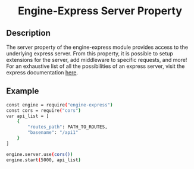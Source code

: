 <h1 align="center">Engine-Express Server Property</h1>

## Description
The server property of the engine-express module provides access to the underlying express server. From this property, it is possible to setup extensions for the server, add middleware to specific requests, and more! For an exhaustive list of all the possibilities of an express server, visit the express documentation [here](https://expressjs.com/en/api.html#app.properties).

## Example
```sh
const engine = require("engine-express")
const cors = require("cors")
var api_list = [
	{
		"routes_path": PATH_TO_ROUTES,
		"basename": "/api1"
	}
]

engine.server.use(cors())
engine.start(5000, api_list)